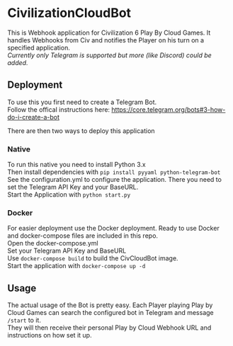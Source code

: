 # CivilizationCloudBot
This is Webhook application for Civilization 6 Play By Cloud Games. It handles Webhooks from Civ and notifies the Player on his turn on a specified application.  
*Currently only Telegram is supported but more (like Discord) could be added.*  

## Deployment

To use this you first need to create a Telegram Bot.  
Follow the offical instructions here: https://core.telegram.org/bots#3-how-do-i-create-a-bot


There are then two ways to deploy this application

### Native

To run this native you need to install Python 3.x  
Then install dependencies with `pip install pyyaml python-telegram-bot`  
See the configuration.yml to configure the application. There you need to set the Telegram API Key and your BaseURL.  
Start the Application with `python start.py`

### Docker
For easier deployment use the Docker deployment. Ready to use Docker and docker-compose files are included in this repo.  
Open the docker-compose.yml  
Set your Telegram API Key and BaseURL  
Use `docker-compose build` to build the CivCloudBot image.  
Start the application with `docker-compose up -d`  

## Usage

The actual usage of the Bot is pretty easy. Each Player playing Play by Cloud Games can search the configured bot in Telegram and message `/start` to it.  
They will then receive their personal Play by Cloud Webhook URL and instructions on how set it up.

